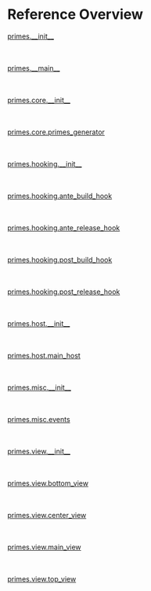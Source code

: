 
# Reference Overview

[primes.\_\_init\_\_](https://github.com/pyrustic/primes/blob/master/docs/reference/content/primes.\_\_init\_\_.md) 
<br>
 
<br><br>[primes.\_\_main\_\_](https://github.com/pyrustic/primes/blob/master/docs/reference/content/primes.\_\_main\_\_.md) 
<br>
 
<br><br>[primes.core.\_\_init\_\_](https://github.com/pyrustic/primes/blob/master/docs/reference/content/primes.core.\_\_init\_\_.md) 
<br>
 
<br><br>[primes.core.primes\_generator](https://github.com/pyrustic/primes/blob/master/docs/reference/content/primes.core.primes\_generator.md) 
<br>
 
<br><br>[primes.hooking.\_\_init\_\_](https://github.com/pyrustic/primes/blob/master/docs/reference/content/primes.hooking.\_\_init\_\_.md) 
<br>
 
<br><br>[primes.hooking.ante\_build\_hook](https://github.com/pyrustic/primes/blob/master/docs/reference/content/primes.hooking.ante\_build\_hook.md) 
<br>
 
<br><br>[primes.hooking.ante\_release\_hook](https://github.com/pyrustic/primes/blob/master/docs/reference/content/primes.hooking.ante\_release\_hook.md) 
<br>
 
<br><br>[primes.hooking.post\_build\_hook](https://github.com/pyrustic/primes/blob/master/docs/reference/content/primes.hooking.post\_build\_hook.md) 
<br>
 
<br><br>[primes.hooking.post\_release\_hook](https://github.com/pyrustic/primes/blob/master/docs/reference/content/primes.hooking.post\_release\_hook.md) 
<br>
 
<br><br>[primes.host.\_\_init\_\_](https://github.com/pyrustic/primes/blob/master/docs/reference/content/primes.host.\_\_init\_\_.md) 
<br>
 
<br><br>[primes.host.main\_host](https://github.com/pyrustic/primes/blob/master/docs/reference/content/primes.host.main\_host.md) 
<br>
 
<br><br>[primes.misc.\_\_init\_\_](https://github.com/pyrustic/primes/blob/master/docs/reference/content/primes.misc.\_\_init\_\_.md) 
<br>
 
<br><br>[primes.misc.events](https://github.com/pyrustic/primes/blob/master/docs/reference/content/primes.misc.events.md) 
<br>
 
<br><br>[primes.view.\_\_init\_\_](https://github.com/pyrustic/primes/blob/master/docs/reference/content/primes.view.\_\_init\_\_.md) 
<br>
 
<br><br>[primes.view.bottom\_view](https://github.com/pyrustic/primes/blob/master/docs/reference/content/primes.view.bottom\_view.md) 
<br>
 
<br><br>[primes.view.center\_view](https://github.com/pyrustic/primes/blob/master/docs/reference/content/primes.view.center\_view.md) 
<br>
 
<br><br>[primes.view.main\_view](https://github.com/pyrustic/primes/blob/master/docs/reference/content/primes.view.main\_view.md) 
<br>
 
<br><br>[primes.view.top\_view](https://github.com/pyrustic/primes/blob/master/docs/reference/content/primes.view.top\_view.md) 
<br>
 

